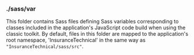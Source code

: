 ### ./sass/var

This folder contains Sass files defining Sass variables corresponding to classes
included in the application's JavaScript code build when using the classic toolkit.
By default, files in this folder are mapped to the application's root namespace,
'InsuranceTechnical' in the same way as `"InsuranceTechnical/sass/src"`.